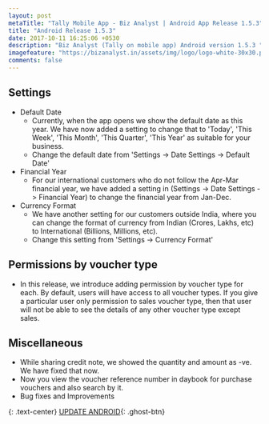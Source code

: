 ```yaml
---
layout: post
metaTitle: "Tally Mobile App - Biz Analyst | Android App Release 1.5.3"
title: "Android Release 1.5.3"
date: 2017-10-11 16:25:06 +0530
description: "Biz Analyst (Tally on mobile app) Android version 1.5.3 "
imagefeature: "https://bizanalyst.in/assets/img/logo/logo-white-30x30.png"
comments: false
---
```


## Settings
- Default Date
  * Currently, when the app opens we show the default date as this year. We have now added a setting to change that to 'Today', 'This Week', 'This Month', 'This Quarter', 'This Year' as suitable for your business.
  * Change the default date from 'Settings -> Date Settings -> Default Date'
- Financial Year
  * For our international customers who do not follow the Apr-Mar financial year, we have added a setting in (Settings -> Date Settings -> Financial Year) to change the financial year from Jan-Dec.
- Currency Format
  * We have another setting for our customers outside India, where you can change the format of currency from Indian (Crores, Lakhs, etc) to International (Billions, Millions, etc).
  * Change this setting from 'Settings -> Currency Format'


## Permissions by voucher type
- In this release, we introduce adding permission by voucher type for each. By default, users will have access to all voucher types. If you give a particular user only permission to sales voucher type, then that user will not be able to see the details of any other voucher type except sales.


## Miscellaneous
- While sharing credit note, we showed the quantity and amount as -ve. We have fixed that now.
- Now you view the voucher reference number in daybook for purchase vouchers and also search by it.
- Bug fixes and Improvements

{: .text-center}
[UPDATE ANDROID](https://play.google.com/store/apps/details?id=in.bizanalyst){: .ghost-btn}

